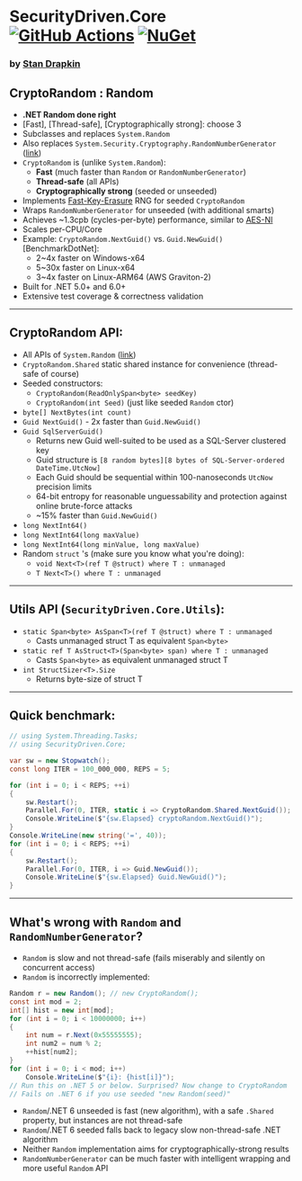 # SecurityDriven.Core [![GitHub Actions](https://github.com/sdrapkin/SecurityDriven.Core/workflows/.NET%205%20CI/badge.svg)](https://github.com/sdrapkin/SecurityDriven.Core/actions) [![NuGet](https://img.shields.io/nuget/v/CryptoRandom.svg)](https://www.nuget.org/packages/CryptoRandom/)

### by [Stan Drapkin](https://github.com/sdrapkin/)

## **CryptoRandom** : Random

* **.NET Random done right**
* [Fast], [Thread-safe], [Cryptographically strong]: choose 3
* Subclasses and replaces `System.Random`
* Also replaces `System.Security.Cryptography.RandomNumberGenerator` ([link](https://docs.microsoft.com/en-us/dotnet/api/system.security.cryptography.randomnumbergenerator))
* `CryptoRandom` is (unlike `System.Random`):
	* **Fast** (much faster than `Random` or `RandomNumberGenerator`)
	* **Thread-safe** (all APIs)
	* **Cryptographically strong** (seeded or unseeded)
* Implements [Fast-Key-Erasure](https://blog.cr.yp.to/20170723-random.html) RNG for seeded `CryptoRandom`
* Wraps `RandomNumberGenerator` for unseeded (with additional smarts)
* Achieves ~1.3cpb (cycles-per-byte) performance, similar to [AES-NI](https://en.wikipedia.org/wiki/AES_instruction_set)
* Scales per-CPU/Core
* Example: `CryptoRandom.NextGuid()` vs. `Guid.NewGuid()` [BenchmarkDotNet]:
	* 2~4x faster on Windows-x64
	* 5~30x faster on Linux-x64
	* 3~4x faster on Linux-ARM64 (AWS Graviton-2)
* Built for .NET 5.0+ and 6.0+
* Extensive test coverage & correctness validation

---
## **CryptoRandom API**:
* All APIs of `System.Random` ([link](https://docs.microsoft.com/en-us/dotnet/api/system.random))
* `CryptoRandom.Shared` static shared instance for convenience (thread-safe of course)
* Seeded constructors:
	* `CryptoRandom(ReadOnlySpan<byte> seedKey)`
	* `CryptoRandom(int Seed)` (just like seeded `Random` ctor)
* `byte[] NextBytes(int count)`
* `Guid NextGuid()` - 2x faster than `Guid.NewGuid()`
* `Guid SqlServerGuid()`
	* Returns new Guid well-suited to be used as a SQL-Server clustered key
	* Guid structure is `[8 random bytes][8 bytes of SQL-Server-ordered DateTime.UtcNow]`
	* Each Guid should be sequential within 100-nanoseconds `UtcNow` precision limits
	* 64-bit entropy for reasonable unguessability and protection against online brute-force attacks
	* ~15% faster than `Guid.NewGuid()`
* `long NextInt64()`
* `long NextInt64(long maxValue)`
* `long NextInt64(long minValue, long maxValue)`
* Random `struct` 's (make sure you know what you're doing):
	* `void Next<T>(ref T @struct) where T : unmanaged`
	* `T Next<T>() where T : unmanaged`
---
## **Utils API** (`SecurityDriven.Core.Utils`):
* `static Span<byte> AsSpan<T>(ref T @struct) where T : unmanaged`
	* Casts unmanaged struct T as equivalent `Span<byte>`
* `static ref T AsStruct<T>(Span<byte> span) where T : unmanaged`
	* Casts `Span<byte>` as equivalent unmanaged struct T
* `int StructSizer<T>.Size`
	* Returns byte-size of struct T

---
## **Quick benchmark**:
```csharp
// using System.Threading.Tasks;
// using SecurityDriven.Core;

var sw = new Stopwatch();
const long ITER = 100_000_000, REPS = 5;

for (int i = 0; i < REPS; ++i)
{
	sw.Restart();
	Parallel.For(0, ITER, static i => CryptoRandom.Shared.NextGuid());
	Console.WriteLine($"{sw.Elapsed} cryptoRandom.NextGuid()");
}
Console.WriteLine(new string('=', 40));
for (int i = 0; i < REPS; ++i)
{
	sw.Restart();
	Parallel.For(0, ITER, i => Guid.NewGuid());
	Console.WriteLine($"{sw.Elapsed} Guid.NewGuid()");
}
```

---
## **What's wrong with `Random` and `RandomNumberGenerator`**?
* `Random` is slow and not thread-safe (fails miserably and silently on concurrent access)
* `Random` is incorrectly implemented:
```csharp
Random r = new Random(); // new CryptoRandom();
const int mod = 2;
int[] hist = new int[mod];
for (int i = 0; i < 10000000; i++)
{
	int num = r.Next(0x55555555);
	int num2 = num % 2;
	++hist[num2];
}
for (int i = 0; i < mod; i++)
	Console.WriteLine($"{i}: {hist[i]}");
// Run this on .NET 5 or below. Surprised? Now change to CryptoRandom
// Fails on .NET 6 if you use seeded "new Random(seed)"
```
* `Random`/.NET 6 unseeded is fast (new algorithm), with a safe `.Shared` property, but instances are not thread-safe
* `Random`/.NET 6 seeded falls back to legacy slow non-thread-safe .NET algorithm
* Neither `Random` implementation aims for cryptographically-strong results
* `RandomNumberGenerator` can be much faster with intelligent wrapping and more useful `Random` API

